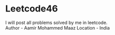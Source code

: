 # Leetcode46
I will post all problems solved by me in leetcode.
<br>
Author - Aamir Mohammed Maaz
Location - India

